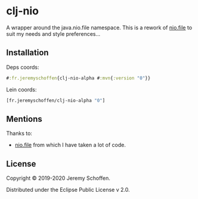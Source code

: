 

# clj-nio

A wrapper around the java.nio.file namespace. This is a rework of [nio.file](https://github.com/ToBeReplaced/nio.file)
to suit my needs and style preferences...

## Installation
Deps coords:
```clojure
#:fr.jeremyschoffen{clj-nio-alpha #:mvn{:version "0"}}
```
Lein coords:
```clojure
[fr.jeremyschoffen/clj-nio-alpha "0"]
```


## Mentions
Thanks to:
- [nio.file](https://github.com/ToBeReplaced/nio.file) from which I have taken a lot of code.


## License

Copyright © 2019-2020 Jeremy Schoffen.

Distributed under the Eclipse Public License v 2.0.